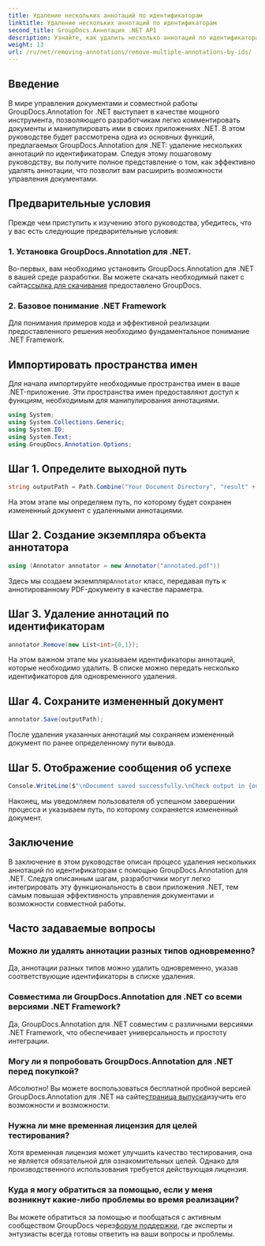 ```yaml
---
title: Удаление нескольких аннотаций по идентификаторам
linktitle: Удаление нескольких аннотаций по идентификаторам
second_title: GroupDocs.Аннотация .NET API
description: Узнайте, как удалить несколько аннотаций по идентификаторам в .NET с помощью GroupDocs.Annotation, что без труда расширит ваши возможности управления документами.
weight: 13
url: /ru/net/removing-annotations/remove-multiple-annotations-by-ids/
---
```

## Введение
В мире управления документами и совместной работы GroupDocs.Annotation for .NET выступает в качестве мощного инструмента, позволяющего разработчикам легко комментировать документы и манипулировать ими в своих приложениях .NET. В этом руководстве будет рассмотрена одна из основных функций, предлагаемых GroupDocs.Annotation для .NET: удаление нескольких аннотаций по идентификаторам. Следуя этому пошаговому руководству, вы получите полное представление о том, как эффективно удалять аннотации, что позволит вам расширить возможности управления документами.
## Предварительные условия
Прежде чем приступить к изучению этого руководства, убедитесь, что у вас есть следующие предварительные условия:
### 1. Установка GroupDocs.Annotation для .NET.
 Во-первых, вам необходимо установить GroupDocs.Annotation для .NET в вашей среде разработки. Вы можете скачать необходимый пакет с сайта[ссылка для скачивания](https://releases.groupdocs.com/annotation/net/) предоставлено GroupDocs.
### 2. Базовое понимание .NET Framework
Для понимания примеров кода и эффективной реализации предоставленного решения необходимо фундаментальное понимание .NET Framework.

## Импортировать пространства имен
Для начала импортируйте необходимые пространства имен в ваше .NET-приложение. Эти пространства имен предоставляют доступ к функциям, необходимым для манипулирования аннотациями.
```csharp
using System;
using System.Collections.Generic;
using System.IO;
using System.Text;
using GroupDocs.Annotation.Options;
```

## Шаг 1. Определите выходной путь
```csharp
string outputPath = Path.Combine("Your Document Directory", "result" + Path.GetExtension("input.pdf"));
```
На этом этапе мы определяем путь, по которому будет сохранен измененный документ с удаленными аннотациями.
## Шаг 2. Создание экземпляра объекта аннотатора
```csharp
using (Annotator annotator = new Annotator("annotated.pdf"))
```
 Здесь мы создаем экземпляр`Annotator` класс, передавая путь к аннотированному PDF-документу в качестве параметра.
## Шаг 3. Удаление аннотаций по идентификаторам
```csharp
annotator.Remove(new List<int>{0,1});
```
На этом важном этапе мы указываем идентификаторы аннотаций, которые необходимо удалить. В списке можно передать несколько идентификаторов для одновременного удаления.
## Шаг 4. Сохраните измененный документ
```csharp
annotator.Save(outputPath);
```
После удаления указанных аннотаций мы сохраняем измененный документ по ранее определенному пути вывода.
## Шаг 5. Отображение сообщения об успехе
```csharp
Console.WriteLine($"\nDocument saved successfully.\nCheck output in {outputPath}.");
```
Наконец, мы уведомляем пользователя об успешном завершении процесса и указываем путь, по которому сохраняется измененный документ.

## Заключение
В заключение в этом руководстве описан процесс удаления нескольких аннотаций по идентификаторам с помощью GroupDocs.Annotation для .NET. Следуя описанным шагам, разработчики могут легко интегрировать эту функциональность в свои приложения .NET, тем самым повышая эффективность управления документами и возможности совместной работы.
## Часто задаваемые вопросы
### Можно ли удалять аннотации разных типов одновременно?
Да, аннотации разных типов можно удалить одновременно, указав соответствующие идентификаторы в списке удаления.
### Совместима ли GroupDocs.Annotation для .NET со всеми версиями .NET Framework?
Да, GroupDocs.Annotation для .NET совместим с различными версиями .NET Framework, что обеспечивает универсальность и простоту интеграции.
### Могу ли я попробовать GroupDocs.Annotation для .NET перед покупкой?
 Абсолютно! Вы можете воспользоваться бесплатной пробной версией GroupDocs.Annotation для .NET на сайте[страница выпуска](https://releases.groupdocs.com/)изучить его возможности и возможности.
### Нужна ли мне временная лицензия для целей тестирования?
Хотя временная лицензия может улучшить качество тестирования, она не является обязательной для ознакомительных целей. Однако для производственного использования требуется действующая лицензия.
### Куда я могу обратиться за помощью, если у меня возникнут какие-либо проблемы во время реализации?
 Вы можете обратиться за помощью и пообщаться с активным сообществом GroupDocs через[форум поддержки](https://forum.groupdocs.com/c/annotation/10), где эксперты и энтузиасты всегда готовы ответить на ваши вопросы и проблемы.